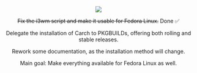 <div align="center">

<img src="https://cdn-icons-png.flaticon.com/128/2387/2387635.png" />

</div>

<div align="center">

~~Fix the i3wm script and make it usable for Fedora Linux.~~ Done ✅ 

Delegate the installation of Carch to PKGBUILDs, offering both rolling and stable releases.

Rework some documentation, as the installation method will change.

Main goal: Make everything available for Fedora Linux as well.

</div>

